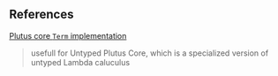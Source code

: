 


## References

[Plutus core ```Term``` implementation](https://github.com/input-output-hk/plutus/blob/master/plutus-core/plutus-core/src/PlutusCore/Core/Type.hs#L79)
> usefull for Untyped Plutus Core, which is a specialized version of untyped Lambda caluculus